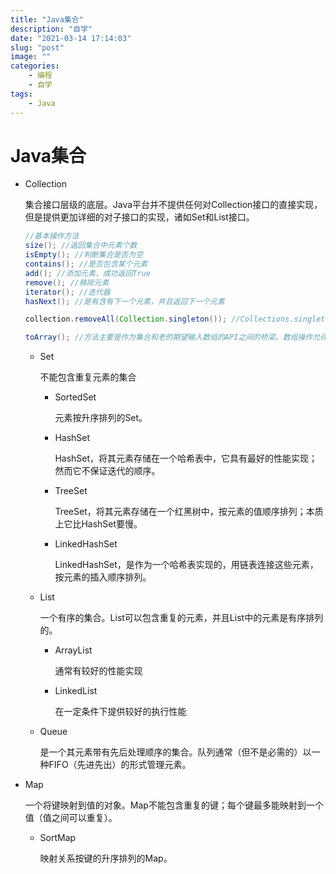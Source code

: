 ```yaml
---
title: "Java集合"
description: "自学"
date: "2021-03-14 17:14:03"
slug: "post"
image: ""
categories:
    - 编程
    - 自学
tags:
    - Java
---
```


# Java集合

* Collection

  集合接口层级的底层。Java平台并不提供任何对Collection接口的直接实现，但是提供更加详细的对子接口的实现，诸如Set和List接口。

  ```Java
  //基本操作方法
  size(); //返回集合中元素个数
  isEmpty(); //判断集合是否为空
  contains(); //是否包含某个元素
  add(); //添加元素，成功返回True
  remove(); //移除元素
  iterator(); //迭代器
  hasNext(); //是有含有下一个元素，并且返回下一个元素
  
  collection.removeAll(Collection.singleton()); //Collections.singleton是一个静态工厂方法，返回一个只包含指定元素的不可变的Set集合。例如Collections.Singleton(e)方法返回只包含元素e的Set集合，然后集合c调用removeAll方法删除c中所有元素e的实例。同样，Collections.Singleton(null)方法返回只包含元素null的Set集合，然后集合c调用removeAll方法删除c中所有null元素。
  
  toArray(); //方法主要是作为集合和老的期望输入数组的API之间的桥梁。数组操作允许Collection中的内容被转换到一个数组中去
  ```

  

  * Set

    不能包含重复元素的集合

    * SortedSet

      元素按升序排列的Set。
      
    * HashSet

      HashSet，将其元素存储在一个哈希表中，它具有最好的性能实现；然而它不保证迭代的顺序。

    * TreeSet

      TreeSet，将其元素存储在一个红黑树中，按元素的值顺序排列；本质上它比HashSet要慢。

    * LinkedHashSet

      LinkedHashSet，是作为一个哈希表实现的，用链表连接这些元素，按元素的插入顺序排列。

  * List

    一个有序的集合。List可以包含重复的元素，并且List中的元素是有序排列的。

    * ArrayList

      通常有较好的性能实现

    * LinkedList

      在一定条件下提供较好的执行性能

  * Queue

    是一个其元素带有先后处理顺序的集合。队列通常（但不是必需的）以一种FIFO（先进先出）的形式管理元素。

* Map

  一个将键映射到值的对象。Map不能包含重复的键；每个键最多能映射到一个值（值之间可以重复）。

  * SortMap

    映射关系按键的升序排列的Map。

